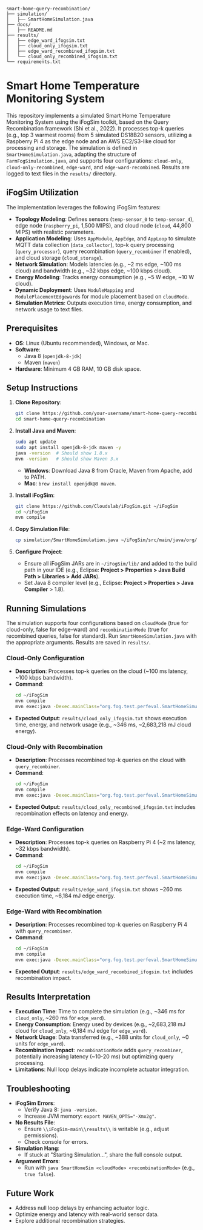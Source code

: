 ```
smart-home-query-recombination/
├── simulation/
│   ├── SmartHomeSimulation.java
├── docs/
│   ├── README.md
├── results/
│   ├── edge_ward_ifogsim.txt
│   ├── cloud_only_ifogsim.txt
│   ├── edge_ward_recombined_ifogsim.txt
│   └── cloud_only_recombined_ifogsim.txt
└── requirements.txt
```

# Smart Home Temperature Monitoring System

This repository implements a simulated Smart Home Temperature Monitoring System using the iFogSim toolkit, based on the Query Recombination framework (Shi et al., 2022). It processes top-k queries (e.g., top 3 warmest rooms) from 5 simulated DS18B20 sensors, utilizing a Raspberry Pi 4 as the edge node and an AWS EC2/S3-like cloud for processing and storage. The simulation is defined in `SmartHomeSimulation.java`, adapting the structure of `FarmFogSimulation.java`, and supports four configurations: `cloud-only`, `cloud-only-recombined`, `edge-ward`, and `edge-ward-recombined`. Results are logged to text files in the `results/` directory.

## iFogSim Utilization

The implementation leverages the following iFogSim features:
- **Topology Modeling**: Defines sensors (`temp-sensor_0` to `temp-sensor_4`), edge node (`raspberry_pi`, 1,500 MIPS), and cloud node (`cloud`, 44,800 MIPS) with realistic parameters.
- **Application Modeling**: Uses `AppModule`, `AppEdge`, and `AppLoop` to simulate MQTT data collection (`data_collector`), top-k query processing (`query_processor`), query recombination (`query_recombiner` if enabled), and cloud storage (`cloud_storage`).
- **Network Simulation**: Models latencies (e.g., ~2 ms edge, ~100 ms cloud) and bandwidth (e.g., ~32 kbps edge, ~100 kbps cloud).
- **Energy Modeling**: Tracks energy consumption (e.g., ~5 W edge, ~10 W cloud).
- **Dynamic Deployment**: Uses `ModuleMapping` and `ModulePlacementEdgewards` for module placement based on `cloudMode`.
- **Simulation Metrics**: Outputs execution time, energy consumption, and network usage to text files.

## Prerequisites

- **OS**: Linux (Ubuntu recommended), Windows, or Mac.
- **Software**:
  - Java 8 (`openjdk-8-jdk`)
  - Maven (`maven`)
- **Hardware**: Minimum 4 GB RAM, 10 GB disk space.

## Setup Instructions

1. **Clone Repository**:
   ```bash
   git clone https://github.com/your-username/smart-home-query-recombination.git
   cd smart-home-query-recombination
   ```

2. **Install Java and Maven**:
   ```bash
   sudo apt update
   sudo apt install openjdk-8-jdk maven -y
   java -version  # Should show 1.8.x
   mvn -version   # Should show Maven 3.x
   ```
   - **Windows**: Download Java 8 from Oracle, Maven from Apache, add to PATH.
   - **Mac**: `brew install openjdk@8 maven`.

3. **Install iFogSim**:
   ```bash
   git clone https://github.com/Cloudslab/iFogSim.git ~/iFogSim
   cd ~/iFogSim
   mvn compile
   ```

4. **Copy Simulation File**:
   ```bash
   cp simulation/SmartHomeSimulation.java ~/iFogSim/src/main/java/org/fog/test/perfeval/
   ```

5. **Configure Project**:
   - Ensure all iFogSim JARs are in `~/iFogSim/lib/` and added to the build path in your IDE (e.g., Eclipse: **Project > Properties > Java Build Path > Libraries > Add JARs**).
   - Set Java 8 compiler level (e.g., Eclipse: **Project > Properties > Java Compiler** > 1.8).

## Running Simulations

The simulation supports four configurations based on `cloudMode` (true for cloud-only, false for edge-ward) and `recombinationMode` (true for recombined queries, false for standard). Run `SmartHomeSimulation.java` with the appropriate arguments. Results are saved in `results/`.

### Cloud-Only Configuration
- **Description**: Processes top-k queries on the cloud (~100 ms latency, ~100 kbps bandwidth).
- **Command**:
  ```bash
  cd ~/iFogSim
  mvn compile
  mvn exec:java -Dexec.mainClass="org.fog.test.perfeval.SmartHomeSimulation" -Dexec.args="true false" > results/cloud_only_ifogsim.txt 2>&1
  ```
- **Expected Output**: `results/cloud_only_ifogsim.txt` shows execution time, energy, and network usage (e.g., ~346 ms, ~2,683,218 mJ cloud energy).

### Cloud-Only with Recombination
- **Description**: Processes recombined top-k queries on the cloud with `query_recombiner`.
- **Command**:
  ```bash
  cd ~/iFogSim
  mvn compile
  mvn exec:java -Dexec.mainClass="org.fog.test.perfeval.SmartHomeSimulation" -Dexec.args="true true" > results/cloud_only_recombined_ifogsim.txt 2>&1
  ```
- **Expected Output**: `results/cloud_only_recombined_ifogsim.txt` includes recombination effects on latency and energy.

### Edge-Ward Configuration
- **Description**: Processes top-k queries on Raspberry Pi 4 (~2 ms latency, ~32 kbps bandwidth).
- **Command**:
  ```bash
  cd ~/iFogSim
  mvn compile
  mvn exec:java -Dexec.mainClass="org.fog.test.perfeval.SmartHomeSimulation" -Dexec.args="false false" > results/edge_ward_ifogsim.txt 2>&1
  ```
- **Expected Output**: `results/edge_ward_ifogsim.txt` shows ~260 ms execution time, ~6,184 mJ edge energy.

### Edge-Ward with Recombination
- **Description**: Processes recombined top-k queries on Raspberry Pi 4 with `query_recombiner`.
- **Command**:
  ```bash
  cd ~/iFogSim
  mvn compile
  mvn exec:java -Dexec.mainClass="org.fog.test.perfeval.SmartHomeSimulation" -Dexec.args="false true" > results/edge_ward_recombined_ifogsim.txt 2>&1
  ```
- **Expected Output**: `results/edge_ward_recombined_ifogsim.txt` includes recombination impact.

## Results Interpretation
- **Execution Time**: Time to complete the simulation (e.g., ~346 ms for `cloud_only`, ~260 ms for `edge_ward`).
- **Energy Consumption**: Energy used by devices (e.g., ~2,683,218 mJ cloud for `cloud_only`, ~6,184 mJ edge for `edge_ward`).
- **Network Usage**: Data transferred (e.g., ~388 units for `cloud_only`, ~0 units for `edge_ward`).
- **Recombination Impact**: `recombinationMode` adds `query_recombiner`, potentially increasing latency (~10-20 ms) but optimizing query processing.
- **Limitations**: Null loop delays indicate incomplete actuator integration.

## Troubleshooting
- **iFogSim Errors**:
  - Verify Java 8: `java -version`.
  - Increase JVM memory: `export MAVEN_OPTS="-Xmx2g"`.
- **No Results File**:
  - Ensure `\\iFogSim-main\\results\\` is writable (e.g., adjust permissions).
  - Check console for errors.
- **Simulation Hang**:
  - If stuck at "Starting Simulation...", share the full console output.
- **Argument Errors**:
  - Run with `java SmartHomeSim <cloudMode> <recombinationMode>` (e.g., `true false`).

## Future Work
- Address null loop delays by enhancing actuator logic.
- Optimize energy and latency with real-world sensor data.
- Explore additional recombination strategies.
